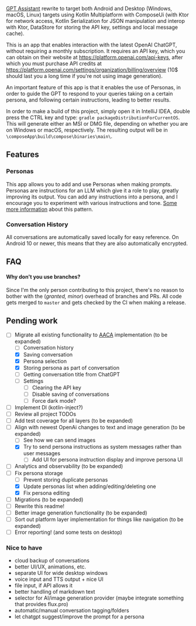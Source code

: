 [GPT Assistant](https://github.com/adriantache/GPTAssistant) rewrite to target both Android and Desktop (Windows, macOS,
Linux) targets using Kotlin Multiplatform with ComposeUi (with Ktor for network access, Kotlin Serialization for JSON
manipulation and interop with Ktor, DataStore for storing the API key, settings and local message cache).

This is an app that enables interaction with the latest OpenAI ChatGPT, without requiring a monthly subscription. It
requires an API key, which you can obtain on their website at https://platform.openai.com/api-keys, after which you must
purchase API credits at https://platform.openai.com/settings/organization/billing/overview (10$ should last you a long
time if you're not using image generation).

An important feature of this app is that it enables the use of Personas, in order to guide the GPT to respond to your
queries taking on a certain persona, and following certain instructions, leading to better results.

In order to make a build of this project, simply open it in IntelliJ IDEA, double press the CTRL key and type:
`gradle packageDistributionForCurrentOS`. This will generate either an MSI or DMG file, depending on whether you are on
Windows or macOS, respectively. The resulting output will be in `\composeApp\build\compose\binaries\main\`.

## Features

### Personas

This app allows you to add and use Personas when making prompts. Personas are instructions for an LLM which give it a
role to play, greatly improving its output. You can add any instructions into a persona, and I encourage you to
experiment with various instructions and tone.
[Some more information](https://ediscoverytoday.com/2024/02/13/the-persona-pattern-in-ai-interactions-artificial-intelligence-best-practices/)
about this pattern.

### Conversation History

All conversations are automatically saved locally for easy reference. On Android 10 or newer, this means that they are
also automatically encrypted.

## FAQ

#### Why don't you use branches?

Since I'm the only person contributing to this project, there's no reason to bother with the (*granted, minor*) overhead
of branches and PRs. All code gets merged to `master` and gets checked by the CI when making a release.

## Pending work

- [ ] Migrate all existing functionality to [AACA](https://adriantache.com/architecture) implementation (to be expanded)
    - [ ] Conversation history
    - [x] Saving conversation
    - [x] Persona selection
    - [x] Storing persona as part of conversation
    - [ ] Getting conversation title from ChatGPT
    - [ ] Settings
        - [ ] Clearing the API key
        - [ ] Disable saving of conversations
        - [ ] Force dark mode?
- [ ] Implement DI (kotlin-inject?)
- [ ] Review all project TODOs
- [ ] Add test coverage for all layers (to be expanded)
- [ ] Align with newest OpenAi changes to text and image generation (to be expanded)
    - [ ] See how we can send images
    - [x] Try to send persona instructions as system messages rather than user messages
        - [ ] Add UI for persona instruction display and improve persona UI
- [ ] Analytics and observability (to be expanded)
- [ ] Fix persona storage
    - [ ] Prevent storing duplicate personas
    - [x] Update personas list when adding/editing/deleting one
    - [x] Fix persona editing
- [ ] Migrations (to be expanded)
- [ ] Rewrite this readme!
- [ ] Better image generation functionality (to be expanded)
- [ ] Sort out platform layer implementation for things like navigation (to be expanded)
- [ ] Error reporting! (and some tests on desktop)

### Nice to have

- cloud backup of conversations
- better UI/UX, animations, etc.
- separate UI for wide desktop windows
- voice input and TTS output + nice UI
- file input, if API allows it
- better handling of markdown text
- selector for AI/image generation provider (maybe integrate something that provides flux.pro)
- automatic/manual conversation tagging/folders
- let chatgpt suggest/improve the prompt for a persona
